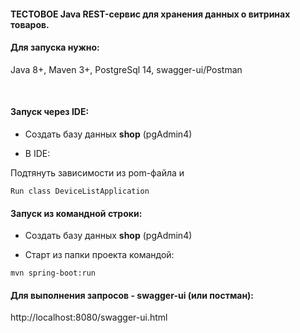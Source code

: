 #### ТЕСТОВОЕ Java REST-сервис для хранения данных о витринах товаров.
#### Для запуска нужно:

Java 8+, Maven 3+, PostgreSql 14, swagger-ui/Postman

<br>

#### Запуск через IDE:
- Создать базу данных **shop** (pgAdmin4)

- В IDE:

 Подтянуть зависимости из pom-файла и
````
Run class DeviceListApplication
````

#### Запуск из командной строки:
- Создать базу данных **shop** (pgAdmin4)

- Старт из папки проекта командой:

````
mvn spring-boot:run 
````

#### Для выполнения запросов - swagger-ui (или постман):

http://localhost:8080/swagger-ui.html

